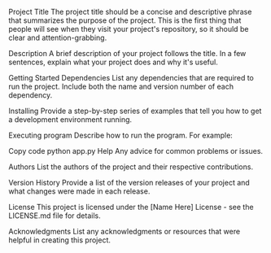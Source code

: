 Project Title
The project title should be a concise and descriptive phrase that summarizes the purpose of the project. This is the first thing that people will see when they visit your project's repository, so it should be clear and attention-grabbing.

Description
A brief description of your project follows the title. In a few sentences, explain what your project does and why it's useful.

Getting Started
Dependencies
List any dependencies that are required to run the project. Include both the name and version number of each dependency.

Installing
Provide a step-by-step series of examples that tell you how to get a development environment running.

Executing program
Describe how to run the program. For example:

Copy code
python app.py
Help
Any advice for common problems or issues.

Authors
List the authors of the project and their respective contributions.

Version History
Provide a list of the version releases of your project and what changes were made in each release.

License
This project is licensed under the [Name Here] License - see the LICENSE.md file for details.

Acknowledgments
List any acknowledgments or resources that were helpful in creating this project.
